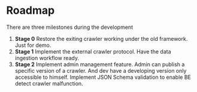 # Roadmap

There are three milestones during the development

1. **Stage 0** 
	Restore the exiting crawler working under the old framework.  Just for demo.
2. **Stage 1** 
	Implement the external crawler protocol.  Have the data ingestion workflow ready.
3. **Stage 2** 
	Implement admin management feature.  Admin can publish a specific version of a crawler.  And dev have a developing version only accessible to himself.
	Implement JSON Schema validation to enable BE detect crawler malfunction.
